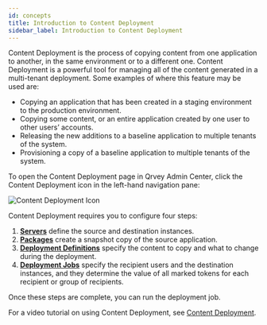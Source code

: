 ```yaml
---
id: concepts
title: Introduction to Content Deployment
sidebar_label: Introduction to Content Deployment
---
```


<div style={{textAlign: "justify"}}>

Content Deployment is the process of copying content from one application to another, in the same environment or to a different one. Content Deployment is a powerful tool for managing all of the content generated in a multi-tenant deployment. Some examples of where this feature may be used are:
* Copying an application that has been created in a staging environment to the production environment.
* Copying some content, or an entire application created by one user to other users’ accounts.
* Releasing the new additions to a baseline application to multiple tenants of the system.
* Provisioning a copy of a baseline application to multiple tenants of the system.

To open the Content Deployment page in Qrvey Admin Center, click the Content Deployment icon in the left-hand navigation pane: 

![Content Deployment Icon](https://s3.amazonaws.com/cdn.qrvey.com/documentation_assets/partner-portal/admin/icon-admin-content-deployment.png)

Content Deployment requires you to configure four steps:
1. [**Servers**](../content-deployment/servers.md) define the source and destination instances.
2. [**Packages**](../content-deployment/packages-and-versions.md) create a snapshot copy of the source application.
3. [**Deployment Definitions**](../content-deployment/definitions.md) specify the content to copy and what to change during the deployment.
4. [**Deployment Jobs**](../content-deployment/jobs.md) specify the recipient users and the destination instances, and they determine the value of all marked tokens for each recipient or group of recipients.

Once these steps are complete, you can run the deployment job. 

For a video tutorial on using Content Deployment, see [Content Deployment](https://partners.qrvey.com/docs/video-training/building-qrvey-sample/content-deployment).

</div>